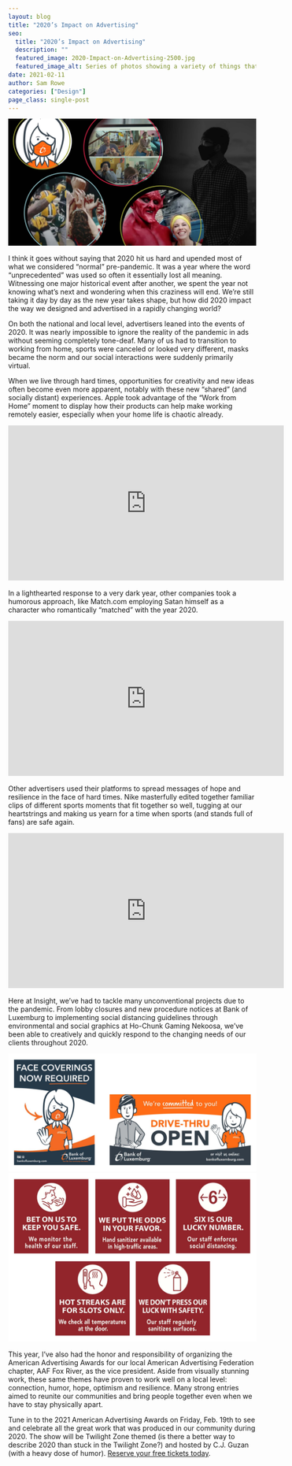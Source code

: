 ```yaml
---
layout: blog
title: "2020’s Impact on Advertising"
seo:
  title: "2020’s Impact on Advertising"
  description: ""
  featured_image: 2020-Impact-on-Advertising-2500.jpg
  featured_image_alt: Series of photos showing a variety of things that changed during the pandemic
date: 2021-02-11
author: Sam Rowe
categories: ["Design"]
page_class: single-post
---
```


![Series of photos showing a variety of things that changed during the pandemic](2020-Impact-on-Advertising-2500.jpg)

I think it goes without saying that 2020 hit us hard and upended most of what we considered “normal” pre-pandemic. It was a year where the word “unprecedented” was used so often it essentially lost all meaning. Witnessing one major historical event after another, we spent the year not knowing what’s next and wondering when this craziness will end. We’re still taking it day by day as the new year takes shape, but how did 2020 impact the way we designed and advertised in a rapidly changing world?

On both the national and local level, advertisers leaned into the events of 2020. It was nearly impossible to ignore the reality of the pandemic in ads without seeming completely tone-deaf. Many of us had to transition to working from home, sports were canceled or looked very different, masks became the norm and our social interactions were suddenly primarily virtual.

When we live through hard times, opportunities for creativity and new ideas often become even more apparent, notably with these new “shared” (and socially distant) experiences. Apple took advantage of the “Work from Home” moment to display how their products can help make working remotely easier, especially when your home life is chaotic already.

<div class="aspect-ratio">
    <iframe width="560" height="315" src="https://www.youtube.com/embed/6_pru8U2RmM" frameborder="0" allow="accelerometer; autoplay; clipboard-write; encrypted-media; gyroscope; picture-in-picture" allowfullscreen></iframe>
</div>

In a lighthearted response to a very dark year, other companies took a humorous approach, like Match.com employing Satan himself as a character who romantically “matched” with the year 2020.

<div class="aspect-ratio">
    <iframe width="560" height="315" src="https://www.youtube.com/embed/L4l0rCjatGI" frameborder="0" allow="accelerometer; autoplay; clipboard-write; encrypted-media; gyroscope; picture-in-picture" allowfullscreen></iframe>
</div>

Other advertisers used their platforms to spread messages of hope and resilience in the face of hard times. Nike masterfully edited together familiar clips of different sports moments that fit together so well, tugging at our heartstrings and making us yearn for a time when sports (and stands full of fans) are safe again.

<div class="aspect-ratio">
    <iframe width="560" height="315" src="https://www.youtube.com/embed/WA4dDs0T7sM" frameborder="0" allow="accelerometer; autoplay; clipboard-write; encrypted-media; gyroscope; picture-in-picture" allowfullscreen></iframe>
</div>

Here at Insight, we’ve had to tackle many unconventional projects due to the pandemic. From lobby closures and new procedure notices at Bank of Luxemburg to implementing social distancing guidelines through environmental and social graphics at Ho-Chunk Gaming Nekoosa, we’ve been able to creatively and quickly respond to the changing needs of our clients throughout 2020.

![Bank of Luxemburg COVID-19 campaign effort](BOL-2020-campaign-graphics-1800.jpg)
![Bank of Luxemburg COVID-19 campaign effort](HCGN-Safety-Campaign-1800.jpg)

This year, I’ve also had the honor and responsibility of organizing the American Advertising Awards for our local American Advertising Federation chapter, AAF Fox River, as the vice president. Aside from visually stunning work, these same themes have proven to work well on a local level: connection, humor, hope, optimism and resilience. Many strong entries aimed to reunite our communities and bring people together even when we have to stay physically apart.

Tune in to the 2021 American Advertising Awards on Friday, Feb. 19th to see and celebrate all the great work that was produced in our community during 2020. The show will be Twilight Zone themed (is there a better way to describe 2020 than stuck in the Twilight Zone?) and hosted by C.J. Guzan (with a heavy dose of humor). <a href="http://aaffoxriver.org/registration/?action=evregister&event_id=67" target="_blank">Reserve your free tickets today</a>.
